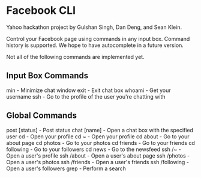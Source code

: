 Facebook CLI
============

Yahoo hackathon project by Gulshan Singh, Dan Deng, and Sean Klein.

Control your Facebook page using commands in any input box. Command history is supported. We hope to have autocomplete in a future version.

Not all of the following commands are implemented yet.

Input Box Commands
------------------
min                 - Minimize chat window
exit                - Exit chat box
whoami              - Get your username
ssh                 - Go to the profile of the user you're chatting with


Global Commands
---------------
post [status]        - Post status
chat [name]          - Open a chat box with the specified user
cd                   - Open your profile
cd ~                 - Open your profile
cd about             - Go to your about page
cd photos            - Go to your photos
cd friends           - Go to your friends
cd following         - Go to your followers
cd news              - Go to the newsfeed
ssh <user>/~         - Open a user's profile
ssh <user>/about     - Open a user's about page
ssh <user>/photos    - Open a user's photos
ssh <user>/friends   - Open a user's friends
ssh <user>/following - Open a user's followers
grep                 - Perform a search
